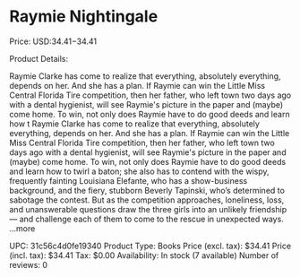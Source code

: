 # Raymie Nightingale

Price: USD:$34.41-$34.41

Product Details:

Raymie Clarke has come to realize that everything, absolutely everything, depends on her. And she has a plan. If Raymie can win the Little Miss Central Florida Tire competition, then her father, who left town two days ago with a dental hygienist, will see Raymie's picture in the paper and (maybe) come home. To win, not only does Raymie have to do good deeds and learn how t Raymie Clarke has come to realize that everything, absolutely everything, depends on her. And she has a plan. If Raymie can win the Little Miss Central Florida Tire competition, then her father, who left town two days ago with a dental hygienist, will see Raymie's picture in the paper and (maybe) come home. To win, not only does Raymie have to do good deeds and learn how to twirl a baton; she also has to contend with the wispy, frequently fainting Louisiana Elefante, who has a show-business background, and the fiery, stubborn Beverly Tapinski, who’s determined to sabotage the contest. But as the competition approaches, loneliness, loss, and unanswerable questions draw the three girls into an unlikely friendship — and challenge each of them to come to the rescue in unexpected ways. ...more

UPC: 31c56c4d0fe19340
Product Type: Books
Price (excl. tax): $34.41
Price (incl. tax): $34.41
Tax: $0.00
Availability: In stock (7 available)
Number of reviews: 0